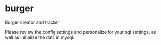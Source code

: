 # burger
Burger creator and tracker

Please review the config settings and personalize for your sql settings, as well as initialize the data in mysql.
